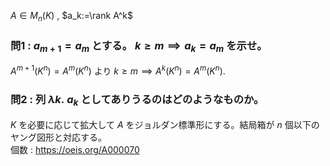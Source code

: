 $\DeclareMathOperator{\rank}{rank}$
$A\in M_n(K)$ , $a_k:=\rank A^k$
### 問1 : $a_{m+1}=a_m$ とする。 $k\geq m \implies a_k=a_m$ を示せ。
$A^{m+1}(K^n)=A^m(K^n)$ より $k\geq m \implies A^k(K^n)=A^m(K^n)$.
### 問2 : 列 $\lambda k.\ a_k$ としてありうるのはどのようなものか。
$K$ を必要に応じて拡大して $A$ をジョルダン標準形にする。結局箱が $n$ 個以下のヤング図形と対応する。  
個数 : https://oeis.org/A000070
